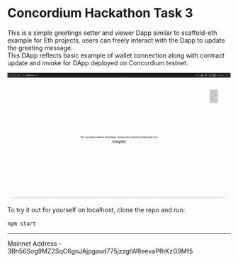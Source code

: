 # Concordium Hackathon Task 3

This is a simple greetings setter and viewer Dapp similar to scaffold-eth example for Eth projects, users can freely interact with the Dapp to update the greeting message.<br>
This DApp reflects basic example of wallet connection along with contract update and invoke for DApp deployed on Concordium testnet.<br>

![Demo](1.gif)

To try it out for yourself on localhost, clone the repo and run:

```
npm start
```

---

Mainnet Address - 3Bh56Sog9MZ2SqC6goJAjpgaud775jzzgtW8eevaPfhKzG9Mf5
